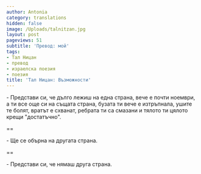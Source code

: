 ```yaml
---
author: Antonia
category: translations
hidden: false
image: /Uploads/talnitzan.jpg
layout: post
pageviews: 51
subtitle: 'Превод: мой'
tags:
- Тал Ницан
- превод
- израелска поезия
- поезия
title: 'Тал Ницан: Възможности'
---
```


\- Представи си, че дълго лежиш на една страна, вече е почти ноември, а ти все още си на същата страна, бузата ти вече е изтръпнала, ушите те болят, вратът е схванат, ребрата ти са смазани и тялото ти цялото крещи "достатъчно".

\==

\- Ще се обърна на другата страна.

\==

\- Представи си, че нямаш друга страна.